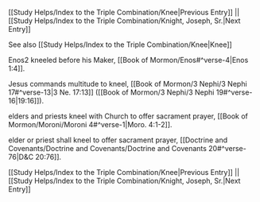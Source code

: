 [[Study Helps/Index to the Triple Combination/Knee|Previous Entry]]  ||  [[Study Helps/Index to the Triple Combination/Knight, Joseph, Sr.|Next Entry]]

 See also [[Study Helps/Index to the Triple Combination/Knee|Knee]]

 Enos2 kneeled before his Maker, [[Book of Mormon/Enos#^verse-4|Enos 1:4]].

 Jesus commands multitude to kneel, [[Book of Mormon/3 Nephi/3 Nephi 17#^verse-13|3 Ne. 17:13]] ([[Book of Mormon/3 Nephi/3 Nephi 19#^verse-16|19:16]]).

 elders and priests kneel with Church to offer sacrament prayer, [[Book of Mormon/Moroni/Moroni 4#^verse-1|Moro. 4:1-2]].

 elder or priest shall kneel to offer sacrament prayer, [[Doctrine and Covenants/Doctrine and Covenants/Doctrine and Covenants 20#^verse-76|D&C 20:76]].

[[Study Helps/Index to the Triple Combination/Knee|Previous Entry]]  ||  [[Study Helps/Index to the Triple Combination/Knight, Joseph, Sr.|Next Entry]]
